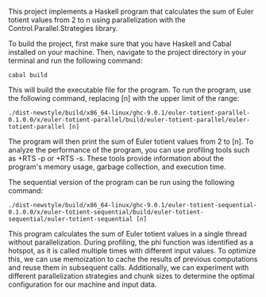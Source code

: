 
This project implements a Haskell program that calculates the sum of Euler totient values from 2 to n using parallelization with the Control.Parallel.Strategies library.

To build the project, first make sure that you have Haskell and Cabal installed on your machine. Then, navigate to the project directory in your terminal and run the following command:

```cabal build```

This will build the executable file for the program.
To run the program, use the following command, replacing [n] with the upper limit of the range:

```./dist-newstyle/build/x86_64-linux/ghc-9.0.1/euler-totient-parallel-0.1.0.0/x/euler-totient-parallel/build/euler-totient-parallel/euler-totient-parallel [n]```

The program will then print the sum of Euler totient values from 2 to [n].
To analyze the performance of the program, you can use profiling tools such as +RTS -p or +RTS -s. These tools provide information about the program's memory usage, garbage collection, and execution time.

The sequential version of the program can be run using the following command:

```./dist-newstyle/build/x86_64-linux/ghc-9.0.1/euler-totient-sequential-0.1.0.0/x/euler-totient-sequential/build/euler-totient-sequential/euler-totient-sequential [n]```

This program calculates the sum of Euler totient values in a single thread without parallelization.
During profiling, the phi function was identified as a hotspot, as it is called multiple times with different input values. 
To optimize this, we can use memoization to cache the results of previous computations and reuse them in subsequent calls. 
Additionally, we can experiment with different parallelization strategies and chunk sizes to determine the optimal configuration for our machine and input data.
